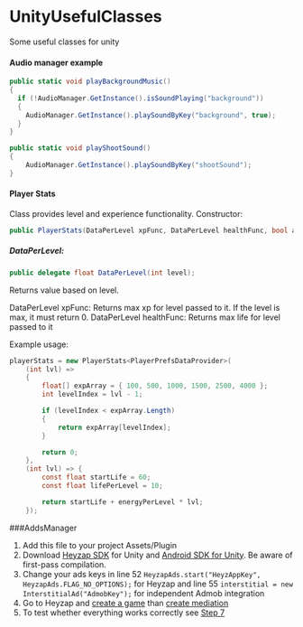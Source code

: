 # UnityUsefulClasses
Some useful classes for unity

#### Audio manager example

```c#
public static void playBackgroundMusic()
{
  if (!AudioManager.GetInstance().isSoundPlaying("background"))
  {
    AudioManager.GetInstance().playSoundByKey("background", true);
  }
}

public static void playShootSound()
{
    AudioManager.GetInstance().playSoundByKey("shootSound");
}

```

#### Player Stats

Class provides level and experience functionality. 
Constructor:

```c#
public PlayerStats(DataPerLevel xpFunc, DataPerLevel healthFunc, bool autosave = true);
```
##### DataPerLevel:
```c#
public delegate float DataPerLevel(int level);
```
Returns value based on level. 

DataPerLevel xpFunc: Returns max xp for level passed to it. If the level is max, it must return 0.
DataPerLevel healthFunc: Returns max life for level passed to it

Example usage:
```c#
playerStats = new PlayerStats<PlayerPrefsDataProvider>(
    (int lvl) =>
    {
        float[] expArray = { 100, 500, 1000, 1500, 2500, 4000 };
        int levelIndex = lvl - 1;

        if (levelIndex < expArray.Length)
        {
            return expArray[levelIndex];
        }

        return 0;
    },
    (int lvl) => {
        const float startLife = 60;
        const float lifePerLevel = 10;

        return startLife + energyPerLevel * lvl;
    });
```

###AddsManager
1. Add this file to your project Assets/Plugin
2. Download [Heyzap SDK](https://developers.heyzap.com/docs/unity_sdk_setup_and_requirements) for Unity and [Android SDK for Unity](https://github.com/googleads/googleads-mobile-plugins/releases). Be aware of first-pass compilation.
3. Change your ads keys in line 52 ```HeyzapAds.start("HeyzAppKey", HeyzapAds.FLAG_NO_OPTIONS);``` for Heyzap and line 55 ```interstitial = new InterstitialAd("AdmobKey");``` for independent Admob integration
4. Go to Heyzap and [create a game](https://developers.heyzap.com/dashboard/games/add_game) than [create mediation](https://developers.heyzap.com/dashboard/mediation)
5. To test whether everything works correctly see [Step 7](https://developers.heyzap.com/docs/unity_sdk_setup_and_requirements)

